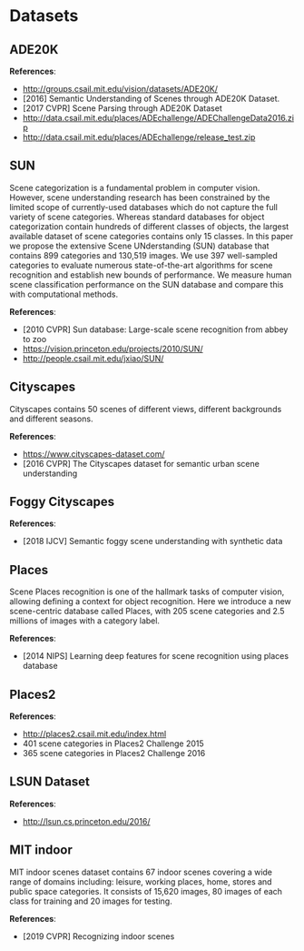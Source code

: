 # Datasets

## ADE20K
**References**:
- http://groups.csail.mit.edu/vision/datasets/ADE20K/
- [2016] Semantic Understanding of Scenes through ADE20K Dataset.
- [2017 CVPR] Scene Parsing through ADE20K Dataset
- http://data.csail.mit.edu/places/ADEchallenge/ADEChallengeData2016.zip
- http://data.csail.mit.edu/places/ADEchallenge/release_test.zip


## SUN 
Scene categorization is a fundamental problem in computer vision. However, scene understanding research has been constrained by the limited scope of currently-used databases which do not capture the full variety of scene categories. Whereas standard databases for object categorization contain hundreds of different classes of objects, the largest available dataset of scene categories contains only 15 classes. In this paper we propose the extensive Scene UNderstanding (SUN) database that contains 899 categories and 130,519 images. We use 397 well-sampled categories to evaluate numerous state-of-the-art algorithms for scene recognition and establish new bounds of performance. We measure human scene classification performance on the SUN database and compare this with computational methods.

**References**:
- [2010 CVPR] Sun database: Large-scale scene recognition from abbey to zoo
- https://vision.princeton.edu/projects/2010/SUN/
- http://people.csail.mit.edu/jxiao/SUN/


## Cityscapes
Cityscapes contains 50 scenes of different views, different backgrounds and different seasons.

**References**:
- https://www.cityscapes-dataset.com/
- [2016 CVPR] The Cityscapes dataset for semantic urban scene understanding


## Foggy Cityscapes
**References**:
- [2018 IJCV] Semantic foggy scene understanding with synthetic data


## Places
Scene Places recognition is one of the hallmark tasks of computer vision, allowing defining a context for object recognition. Here we introduce a new scene-centric database called Places, with 205 scene categories and 2.5 millions of images with a category label.

**References**:
- [2014 NIPS] Learning deep features for scene recognition using places database


## Places2
**References**:
- http://places2.csail.mit.edu/index.html
- 401 scene categories in Places2 Challenge 2015
- 365 scene categories in Places2 Challenge 2016


## LSUN Dataset
**References**:
- http://lsun.cs.princeton.edu/2016/


## MIT indoor
MIT indoor scenes dataset contains 67 indoor scenes
covering a wide range of domains including: leisure,
working places, home, stores and public space categories.
It consists of 15,620 images, 80 images of each class for
training and 20 images for testing. 

**References**:
- [2019 CVPR] Recognizing indoor scenes
